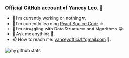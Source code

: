 ### Official GitHub account of Yancey Leo. 👋

- 🔭  I’m currently working on nothing 💔.
- 🌱  I’m currently learning [React Source Code](https://github.com/facebook/react) ⚛️.
- 🤔  I’m struggling with Data Structures and Algorithms 😭.
- 💬  Ask me anything 🤗.
- 📫  How to reach me: [yanceyofficial#gmail.com](mailto:yanceyofficial@gmail.com) 📧.

![my github stats](https://github-readme-stats.vercel.app/api?username=YanceyOfficial&show_icons=true&hide_border=true)
